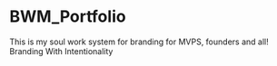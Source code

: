 # BWM_Portfolio
 This is my soul work system for branding for MVPS, founders and all! Branding With Intentionality
